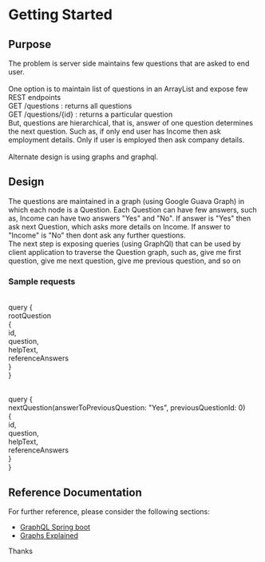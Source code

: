 # Getting Started

## Purpose
The problem is server side maintains few questions that are asked to end user. 
</br> 
</br> One option is to maintain list of questions in an ArrayList and expose few REST endpoints
</br> GET /questions : returns all questions
</br> GET /questions/{id} : returns a particular question
</br> But, questions are hierarchical, that is, answer of one question determines the next question.  Such as, if only end user has Income then ask employment details.  Only if user is employed then ask company details.  
</br> Alternate design is using graphs and graphql. 

## Design
The questions are maintained in a graph (using Google Guava Graph) in which each node is a Question.  Each Question can have few answers, such as, Income can have two answers "Yes" and "No".  If answer is "Yes" then ask next Question, which asks more details on Income.  If answer to "Income" is "No" then dont ask any further questions. 
</br> The next step is exposing queries (using GraphQl) that can be used by client application to traverse the Question graph, such as, give me first question, give me next question, give me previous question, and so on

### Sample requests
</br>query { 
</br>  rootQuestion
</br>  {
</br>    id,
</br>    question,
</br>    helpText,
</br>    referenceAnswers
</br>  }
</br>}

</br>query { 
</br>  nextQuestion(answerToPreviousQuestion: "Yes", previousQuestionId: 0)
</br>  {
</br>    id,
</br>    question,
</br>    helpText,
</br>    referenceAnswers
</br>  }
</br>}

## Reference Documentation
For further reference, please consider the following sections:

* [GraphQL Spring boot](https://github.com/graphql-java-kickstart/graphql-spring-boot)
* [Graphs Explained](https://github.com/google/guava/wiki/GraphsExplained)

Thanks
